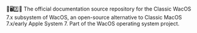🍏️🖥️7️⃣️📖️ The official documentation source repository for the Classic WacOS 7.x subsystem of WacOS, an open-source alternative to Classic MacOS 7.x/early Apple System 7. Part of the WacOS operating system project.
